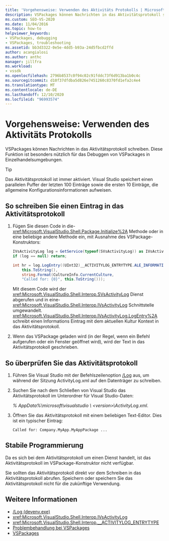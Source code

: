 ```yaml
---
title: 'Vorgehensweise: Verwenden des Aktivitäts Protokolls | Microsoft-Dokumentation'
description: VSPackages können Nachrichten in das Aktivitätsprotokoll schreiben. Erfahren Sie, wie Sie das Aktivitätsprotokoll zum Debuggen von VSPackages in Einzelhandelsumgebungen verwenden.
ms.custom: SEO-VS-2020
ms.date: 11/04/2016
ms.topic: how-to
helpviewer_keywords:
- VSPackages, debugging
- VSPackages, troubleshooting
ms.assetid: bb3d3322-0e5e-4dd5-b93a-24d5fbcd2ffd
author: acangialosi
ms.author: anthc
manager: jillfra
ms.workload:
- vssdk
ms.openlocfilehash: 2796b8537c0f94c02c91fddc73f6d913ba1b0c4c
ms.sourcegitcommit: d10f37dfdba5d826e7451260c8370fd1efa2c4e4
ms.translationtype: MT
ms.contentlocale: de-DE
ms.lasthandoff: 12/10/2020
ms.locfileid: "96993574"
---
```

# <a name="how-to-use-the-activity-log"></a>Vorgehensweise: Verwenden des Aktivitäts Protokolls
VSPackages können Nachrichten in das Aktivitätsprotokoll schreiben. Diese Funktion ist besonders nützlich für das Debuggen von VSPackages in Einzelhandelsumgebungen.

> [!TIP]
> Das Aktivitätsprotokoll ist immer aktiviert. Visual Studio speichert einen parallelen Puffer der letzten 100 Einträge sowie die ersten 10 Einträge, die allgemeine Konfigurationsinformationen aufweisen.

## <a name="to-write-an-entry-to-the-activity-log"></a>So schreiben Sie einen Eintrag in das Aktivitätsprotokoll

1. Fügen Sie diesen Code in die- <xref:Microsoft.VisualStudio.Shell.Package.Initialize%2A> Methode oder in eine beliebige andere Methode ein, mit Ausnahme des VSPackage-Konstruktors:

    ```csharp
    IVsActivityLog log = GetService(typeof(SVsActivityLog)) as IVsActivityLog;
    if (log == null) return;

    int hr = log.LogEntry((UInt32)__ACTIVITYLOG_ENTRYTYPE.ALE_INFORMATION,
        this.ToString(),
        string.Format(CultureInfo.CurrentCulture,
        "Called for: {0}", this.ToString()));
    ```

     Mit diesem Code wird der <xref:Microsoft.VisualStudio.Shell.Interop.SVsActivityLog> Dienst abgerufen und in eine- <xref:Microsoft.VisualStudio.Shell.Interop.IVsActivityLog> Schnittstelle umgewandelt. <xref:Microsoft.VisualStudio.Shell.Interop.IVsActivityLog.LogEntry%2A> schreibt einen Informations Eintrag mit dem aktuellen Kultur Kontext in das Aktivitätsprotokoll.

2. Wenn das VSPackage geladen wird (in der Regel, wenn ein Befehl aufgerufen oder ein Fenster geöffnet wird), wird der Text in das Aktivitätsprotokoll geschrieben.

## <a name="to-examine-the-activity-log"></a>So überprüfen Sie das Aktivitätsprotokoll

1. Führen Sie Visual Studio mit der Befehlszeilenoption [/Log](../ide/reference/log-devenv-exe.md) aus, um während der Sitzung ActivityLog.xml auf den Datenträger zu schreiben.

2. Suchen Sie nach dem Schließen von Visual Studio das Aktivitätsprotokoll im Unterordner für Visual Studio-Daten:

   <em> *% AppData%</em>\microsoft\visualstudio \\ \<version>\ActivityLog.xml*.

3. Öffnen Sie das Aktivitätsprotokoll mit einem beliebigen Text-Editor. Dies ist ein typischer Eintrag:

   ```
   Called for: Company.MyApp.MyAppPackage ...
   ```

## <a name="robust-programming"></a>Stabile Programmierung

Da es sich bei dem Aktivitätsprotokoll um einen Dienst handelt, ist das Aktivitätsprotokoll im VSPackage-Konstruktor nicht verfügbar.

Sie sollten das Aktivitätsprotokoll direkt vor dem Schreiben in das Aktivitätsprotokoll abrufen. Speichern oder speichern Sie das Aktivitätsprotokoll nicht für die zukünftige Verwendung.

## <a name="see-also"></a>Weitere Informationen

- [/Log (devenv.exe)](../ide/reference/log-devenv-exe.md)
- <xref:Microsoft.VisualStudio.Shell.Interop.IVsActivityLog>
- <xref:Microsoft.VisualStudio.Shell.Interop.__ACTIVITYLOG_ENTRYTYPE>
- [Problembehandlung bei VSPackages](../extensibility/troubleshooting-vspackages.md)
- [VSPackages](../extensibility/internals/vspackages.md)
